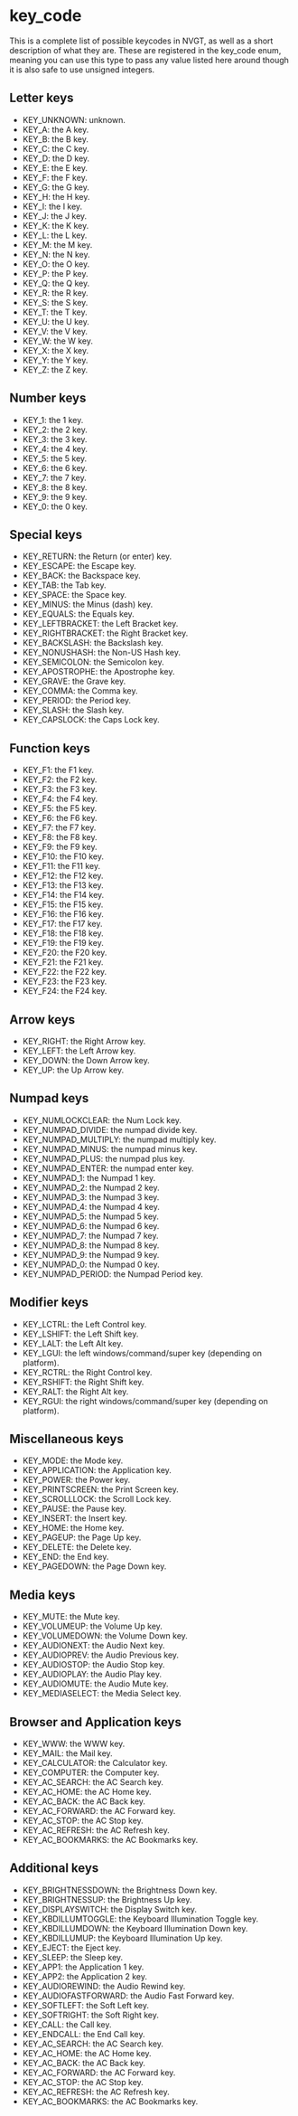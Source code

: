 # key_code
This is a complete list of possible keycodes in NVGT, as well as a short description of what they are. These are registered in the key_code enum, meaning you can use this type to pass any value listed here around though it is also safe to use unsigned integers.

## Letter keys
* KEY_UNKNOWN: unknown.
* KEY_A: the A key.
* KEY_B: the B key.
* KEY_C: the C key.
* KEY_D: the D key.
* KEY_E: the E key.
* KEY_F: the F key.
* KEY_G: the G key.
* KEY_H: the H key.
* KEY_I: the I key.
* KEY_J: the J key.
* KEY_K: the K key.
* KEY_L: the L key.
* KEY_M: the M key.
* KEY_N: the N key.
* KEY_O: the O key.
* KEY_P: the P key.
* KEY_Q: the Q key.
* KEY_R: the R key.
* KEY_S: the S key.
* KEY_T: the T key.
* KEY_U: the U key.
* KEY_V: the V key.
* KEY_W: the W key.
* KEY_X: the X key.
* KEY_Y: the Y key.
* KEY_Z: the Z key.

## Number keys
* KEY_1: the 1 key.
* KEY_2: the 2 key.
* KEY_3: the 3 key.
* KEY_4: the 4 key.
* KEY_5: the 5 key.
* KEY_6: the 6 key.
* KEY_7: the 7 key.
* KEY_8: the 8 key.
* KEY_9: the 9 key.
* KEY_0: the 0 key.

## Special keys
* KEY_RETURN: the Return (or enter) key.
* KEY_ESCAPE: the Escape key.
* KEY_BACK: the Backspace key.
* KEY_TAB: the Tab key.
* KEY_SPACE: the Space key.
* KEY_MINUS: the Minus (dash) key.
* KEY_EQUALS: the Equals key.
* KEY_LEFTBRACKET: the Left Bracket key.
* KEY_RIGHTBRACKET: the Right Bracket key.
* KEY_BACKSLASH: the Backslash key.
* KEY_NONUSHASH: the Non-US Hash key.
* KEY_SEMICOLON: the Semicolon key.
* KEY_APOSTROPHE: the Apostrophe key.
* KEY_GRAVE: the Grave key.
* KEY_COMMA: the Comma key.
* KEY_PERIOD: the Period key.
* KEY_SLASH: the Slash key.
* KEY_CAPSLOCK: the Caps Lock key.

## Function keys
* KEY_F1: the F1 key.
* KEY_F2: the F2 key.
* KEY_F3: the F3 key.
* KEY_F4: the F4 key.
* KEY_F5: the F5 key.
* KEY_F6: the F6 key.
* KEY_F7: the F7 key.
* KEY_F8: the F8 key.
* KEY_F9: the F9 key.
* KEY_F10: the F10 key.
* KEY_F11: the F11 key.
* KEY_F12: the F12 key.
* KEY_F13: the F13 key.
* KEY_F14: the F14 key.
* KEY_F15: the F15 key.
* KEY_F16: the F16 key.
* KEY_F17: the F17 key.
* KEY_F18: the F18 key.
* KEY_F19: the F19 key.
* KEY_F20: the F20 key.
* KEY_F21: the F21 key.
* KEY_F22: the F22 key.
* KEY_F23: the F23 key.
* KEY_F24: the F24 key.

## Arrow keys
* KEY_RIGHT: the Right Arrow key.
* KEY_LEFT: the Left Arrow key.
* KEY_DOWN: the Down Arrow key.
* KEY_UP: the Up Arrow key.

## Numpad keys
* KEY_NUMLOCKCLEAR: the Num Lock key.
* KEY_NUMPAD_DIVIDE: the numpad divide key.
* KEY_NUMPAD_MULTIPLY: the numpad multiply key.
* KEY_NUMPAD_MINUS: the numpad minus key.
* KEY_NUMPAD_PLUS: the numpad plus key.
* KEY_NUMPAD_ENTER: the numpad enter key.
* KEY_NUMPAD_1: the Numpad 1 key.
* KEY_NUMPAD_2: the Numpad 2 key.
* KEY_NUMPAD_3: the Numpad 3 key.
* KEY_NUMPAD_4: the Numpad 4 key.
* KEY_NUMPAD_5: the Numpad 5 key.
* KEY_NUMPAD_6: the Numpad 6 key.
* KEY_NUMPAD_7: the Numpad 7 key.
* KEY_NUMPAD_8: the Numpad 8 key.
* KEY_NUMPAD_9: the Numpad 9 key.
* KEY_NUMPAD_0: the Numpad 0 key.
* KEY_NUMPAD_PERIOD: the Numpad Period key.

## Modifier keys
* KEY_LCTRL: the Left Control key.
* KEY_LSHIFT: the Left Shift key.
* KEY_LALT: the Left Alt key.
* KEY_LGUI: the left windows/command/super key (depending on platform).
* KEY_RCTRL: the Right Control key.
* KEY_RSHIFT: the Right Shift key.
* KEY_RALT: the Right Alt key.
* KEY_RGUI: the right windows/command/super key (depending on platform).

## Miscellaneous keys
* KEY_MODE: the Mode key.
* KEY_APPLICATION: the Application key.
* KEY_POWER: the Power key.
* KEY_PRINTSCREEN: the Print Screen key.
* KEY_SCROLLLOCK: the Scroll Lock key.
* KEY_PAUSE: the Pause key.
* KEY_INSERT: the Insert key.
* KEY_HOME: the Home key.
* KEY_PAGEUP: the Page Up key.
* KEY_DELETE: the Delete key.
* KEY_END: the End key.
* KEY_PAGEDOWN: the Page Down key.

## Media keys
* KEY_MUTE: the Mute key.
* KEY_VOLUMEUP: the Volume Up key.
* KEY_VOLUMEDOWN: the Volume Down key.
* KEY_AUDIONEXT: the Audio Next key.
* KEY_AUDIOPREV: the Audio Previous key.
* KEY_AUDIOSTOP: the Audio Stop key.
* KEY_AUDIOPLAY: the Audio Play key.
* KEY_AUDIOMUTE: the Audio Mute key.
* KEY_MEDIASELECT: the Media Select key.

## Browser and Application keys
* KEY_WWW: the WWW key.
* KEY_MAIL: the Mail key.
* KEY_CALCULATOR: the Calculator key.
* KEY_COMPUTER: the Computer key.
* KEY_AC_SEARCH: the AC Search key.
* KEY_AC_HOME: the AC Home key.
* KEY_AC_BACK: the AC Back key.
* KEY_AC_FORWARD: the AC Forward key.
* KEY_AC_STOP: the AC Stop key.
* KEY_AC_REFRESH: the AC Refresh key.
* KEY_AC_BOOKMARKS: the AC Bookmarks key.

## Additional keys
* KEY_BRIGHTNESSDOWN: the Brightness Down key.
* KEY_BRIGHTNESSUP: the Brightness Up key.
* KEY_DISPLAYSWITCH: the Display Switch key.
* KEY_KBDILLUMTOGGLE: the Keyboard Illumination Toggle key.
* KEY_KBDILLUMDOWN: the Keyboard Illumination Down key.
* KEY_KBDILLUMUP: the Keyboard Illumination Up key.
* KEY_EJECT: the Eject key.
* KEY_SLEEP: the Sleep key.
* KEY_APP1: the Application 1 key.
* KEY_APP2: the Application 2 key.
* KEY_AUDIOREWIND: the Audio Rewind key.
* KEY_AUDIOFASTFORWARD: the Audio Fast Forward key.
* KEY_SOFTLEFT: the Soft Left key.
* KEY_SOFTRIGHT: the Soft Right key.
* KEY_CALL: the Call key.
* KEY_ENDCALL: the End Call key.
* KEY_AC_SEARCH: the AC Search key.
* KEY_AC_HOME: the AC Home key.
* KEY_AC_BACK: the AC Back key.
* KEY_AC_FORWARD: the AC Forward key.
* KEY_AC_STOP: the AC Stop key.
* KEY_AC_REFRESH: the AC Refresh key.
* KEY_AC_BOOKMARKS: the AC Bookmarks key.
